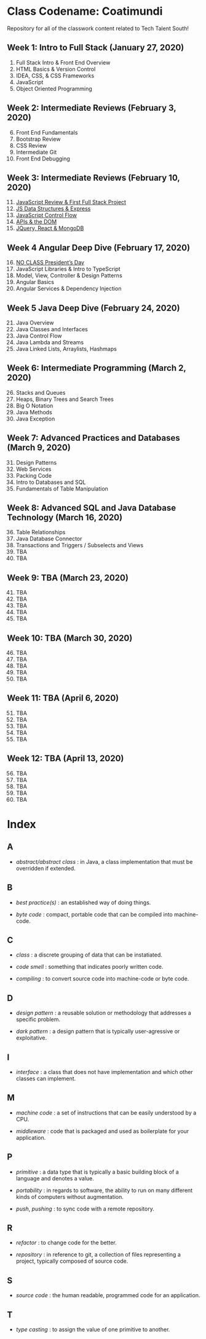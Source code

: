 
# Class Codename: Coatimundi

Repository for all of the classwork content related to Tech Talent South!

## Week 1: Intro to Full Stack (January 27, 2020)

1. Full Stack Intro & Front End Overview
2. HTML Basics & Version Control
3. IDEA, CSS, & CSS Frameworks
4. JavaScript 
5. Object Oriented Programming

## Week 2:  Intermediate Reviews (February 3, 2020)


6. Front End Fundamentals
7. Bootstrap Review
8. CSS Review 
9. Intermediate Git
10. Front End Debugging

## Week 3: Intermediate Reviews (February 10, 2020)


11. [JavaScript Review & First Full Stack Project](https://github.com/LionelBeato/classwork/blob/master/Week-3/Day-11/OVERVIEW.md)
12. [JS Data Structures & Express](https://github.com/LionelBeato/classwork/blob/master/Week-3/Day-12/OVERVIEW.md) 
13. [JavaScript Control Flow](https://github.com/LionelBeato/classwork/blob/master/Week-3/Day-13/OVERVIEW.md)
14. [APIs & the DOM](https://github.com/LionelBeato/classwork/blob/master/Week-3/Day-14/OVERVIEW.md)
15. [JQuery, React & MongoDB](https://github.com/LionelBeato/classwork/blob/master/Week-3/Day-15/OVERVIEW.md)

## Week 4  Angular Deep Dive  (February 17, 2020)

16. [NO CLASS President’s Day](https://github.com/LionelBeato/classwork/blob/master/Week-4/Day-16/OVERVIEW.md) 
17. JavaScript Libraries & Intro to TypeScript 
18. Model, View, Controller & Design Patterns
19. Angular Basics
20. Angular Services & Dependency Injection



## Week 5 Java Deep Dive (February 24, 2020)

21. Java Overview
22. Java Classes and Interfaces
23. Java Control Flow
24. Java Lambda and Streams 
25. Java Linked Lists, Arraylists, Hashmaps

## Week 6: Intermediate Programming (March 2, 2020)
26. Stacks and Queues
27. Heaps, Binary Trees and Search Trees
28. Big O Notation
29. Java Methods
30. Java Exception

## Week 7: Advanced Practices and Databases  (March 9, 2020)


31. Design Patterns
32. Web Services
33. Packing Code
34. Intro to Databases and SQL
35. Fundamentals of Table Manipulation

## Week 8: Advanced SQL and Java Database Technology    (March 16, 2020)


36. Table Relationships
37. Java Database Connector
38. Transactions and Triggers / Subselects and Views
39. TBA
40. TBA




## Week 9: TBA   (March 23, 2020)


41. TBA
42. TBA
43. TBA
44. TBA
45. TBA

## Week 10: TBA   (March 30, 2020)


46. TBA
47. TBA
48. TBA
49. TBA
50. TBA

## Week 11: TBA    (April 6, 2020)


51. TBA
52. TBA
53. TBA
54. TBA
55. TBA

## Week 12: TBA  (April 13, 2020)


56. TBA
57. TBA
58. TBA
59. TBA
60. TBA

# Index 

## A

- *abstract/abstract class* : in Java, a class implementation that must be overridden if extended.

## B

- *best practice(s)* : an established way of doing things. 

- *byte code* : compact, portable code that can be compiled into machine-code. 

## C

- *class* : a discrete grouping of data that can be instatiated. 

- *code smell* : something that indicates poorly written code.

- *compiling* : to convert source code into machine-code or byte code. 

## D

- *design pattern* : a reusable solution or methodology that addresses a specific problem. 

- *dark pattern* : a design pattern that is typically user-agressive or exploitative. 

## I

- *interface* : a class that does not have implementation and which other classes can implement.

## M

- *machine code* : a set of instructions that can be easily understood by a CPU. 

- *middleware* : code that is packaged and used as boilerplate for your application. 

## P

- *primitive* : a data type that is typically a basic building block of a language and denotes a value.

- *portability* : in regards to software, the ability to run on many different kinds of computers without augmentation. 

- *push*, *pushing* : to sync code with a remote repository.

## R

- *refactor* : to change code for the better. 

- *repository* : in reference to git, a collection of files representing a project, typically composed of source code.
## S

- *source code* : the human readable, programmed code for an application. 

## T

- *type casting* : to assign the value of one primitive to another. 
















